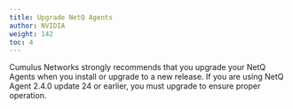 ```yaml
---
title: Upgrade NetQ Agents
author: NVIDIA
weight: 142
toc: 4
---
```

Cumulus Networks strongly recommends that you upgrade your NetQ Agents when you install or upgrade to a new release. If you are using NetQ Agent 2.4.0 update 24 or earlier, you must upgrade to ensure proper operation.
